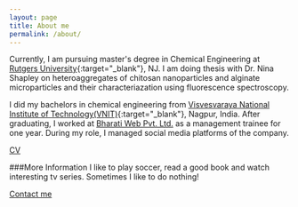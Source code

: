 ```yaml
---
layout: page
title: About me
permalink: /about/
---
```


Currently, I am pursuing master's degree in Chemical Engineering at [Rutgers University](http://sol.rutgers.edu){:target="_blank"}, NJ. I am doing thesis with Dr. Nina Shapley on heteroaggregates of chitosan nanoparticles and alginate microparticles and their characteriazation using fluorescence spectroscopy. 

I did my bachelors in chemical engineering from [Visvesvaraya National Institute of Technology(VNIT)](http://www.vnit.ac.in){:target="_blank"}, Nagpur, India. After graduating, I worked at [Bharati Web Pvt. Ltd.](http://bharatiweb.in/index.html) as a management trainee for one year. During my role, I managed social media platforms of the company. 

<a href="{{ site.baseurl }}/resume">CV</a>

###More Information
I like to play soccer, read a good book and watch interesting tv series. Sometimes I like to do nothing!

 
 

[Contact me](mailto:csp007chinmay@gmail.com)
